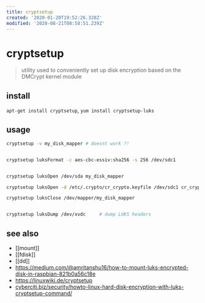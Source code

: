 ```yaml
---
title: cryptsetup
created: '2020-01-20T19:52:26.328Z'
modified: '2020-08-21T08:58:51.239Z'
---
```


# cryptsetup

> utility used to conveniently set up disk encryption based on the DMCrypt kernel module

## install
`apt-get install cryptsetup`, `yum install cryptsetup-luks`

## usage
```sh
cryptsetup -v my_disk_mapper # doesnt work ?!


cryptsetup luksFormat -c aes-cbc-essiv:sha256 -s 256 /dev/sdc1


cryptsetup luksOpen /dev/sda my_disk_mapper

cryptsetup luksOpen -d /etc/.crypto/cr_crypto.keyfile /dev/sdc1 cr_crypto   # use keyfile

cryptsetup luksClose /dev/mapper/my_disk_mapper


cryptsetup luksDump /dev/xvdc     # dump LUKS headers
```
## see also
- [[mount]]
- [[fdisk]]
- [[dd]]
- https://medium.com/@amritanshu16/how-to-mount-luks-encrypted-disk-in-raspbian-821b0a56c18e
- https://linuxwiki.de/cryptsetup
- [cyberciti.biz/security/howto-linux-hard-disk-encryption-with-luks-cryptsetup-command/](https://www.cyberciti.biz/security/howto-linux-hard-disk-encryption-with-luks-cryptsetup-command/)
